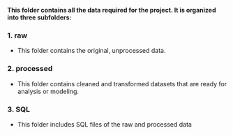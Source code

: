 
**This folder contains all the data required for the project. It is organized into three subfolders:**

### 1. **raw**
   - This folder contains the original, unprocessed data.     

### 2. **processed**
   - This folder contains cleaned and transformed datasets that are ready for analysis or modeling.

### 3. **SQL**
   - This folder includes SQL files of the raw and processed data


